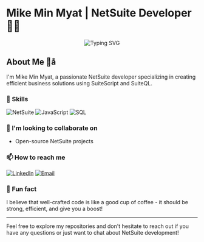 # Mike Min Myat | NetSuite Developer 👨‍💻

<div align="center">
  <img src="https://readme-typing-svg.herokuapp.com?font=Fira+Code&pause=1000&color=2E95F7&center=true&vCenter=true&width=435&lines=Welcome+to+my+GitHub!;I'm+a+NetSuite+Developer;Based+in+Singapore" alt="Typing SVG" />
</div>

## About Me 👋å

I'm Mike Min Myat, a passionate NetSuite developer specializing in creating efficient business solutions using SuiteScript and SuiteQL.



### 💼 Skills
![NetSuite](https://img.shields.io/badge/NetSuite-4E94D2?style=for-the-badge&logo=netsuite&logoColor=white)
![JavaScript](https://img.shields.io/badge/JavaScript-F7DF1E?style=for-the-badge&logo=javascript&logoColor=black)
![SQL](https://img.shields.io/badge/SQL-4479A1?style=for-the-badge&logo=postgresql&logoColor=white)


### 👯 I'm looking to collaborate on
- Open-source NetSuite projects

### 📫 How to reach me
[![LinkedIn](https://img.shields.io/badge/LinkedIn-0077B5?style=for-the-badge&logo=linkedin&logoColor=white)](https://www.linkedin.com/in/minmyatoo/)
[![Email](https://img.shields.io/badge/Email-D14836?style=for-the-badge&logo=gmail&logoColor=white)](mailto:minmyatoo.dev@gmail.com)

### 🚀 Fun fact
I believe that well-crafted code is like a good cup of coffee - it should be strong, efficient, and give you a boost!

---

Feel free to explore my repositories and don't hesitate to reach out if you have any questions or just want to chat about NetSuite development!
